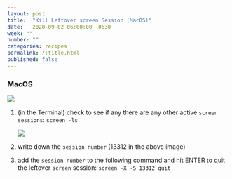 ```yaml
---
layout: post
title:  "Kill Leftover screen Session (MacOS)"
date:   2020-09-02 06:00:00 -0630
week: ""
number: ""
categories: recipes
permalink: /:title.html
published: false
---
```


### MacOS

![]({{site.url}}/assets/failed_to_access_screen.png)

1. (in the Terminal) check to see if any there are any other active `screen sessions`: `screen -ls`

    ![]({{site.url}}/assets/imgs/screen_session_number.png)

2. write down the `session number` (13312 in the above image)
3. add the `session number` to the following command and hit ENTER to quit the leftover `screen` session: `screen -X -S 13312 quit`

